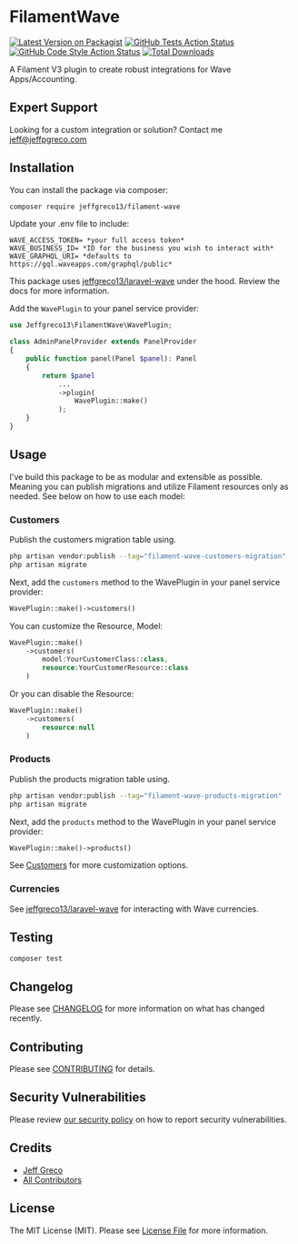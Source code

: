 # FilamentWave

[![Latest Version on Packagist](https://img.shields.io/packagist/v/jeffgreco13/filament-wave.svg?style=flat-square)](https://packagist.org/packages/jeffgreco13/filament-wave)
[![GitHub Tests Action Status](https://img.shields.io/github/actions/workflow/status/jeffgreco13/filament-wave/run-tests.yml?branch=main&label=tests&style=flat-square)](https://github.com/jeffgreco13/filament-wave/actions?query=workflow%3Arun-tests+branch%3Amain)
[![GitHub Code Style Action Status](https://img.shields.io/github/actions/workflow/status/jeffgreco13/filament-wave/fix-php-code-style-issues.yml?branch=main&label=code%20style&style=flat-square)](https://github.com/jeffgreco13/filament-wave/actions?query=workflow%3A"Fix+PHP+code+style+issues"+branch%3Amain)
[![Total Downloads](https://img.shields.io/packagist/dt/jeffgreco13/filament-wave.svg?style=flat-square)](https://packagist.org/packages/jeffgreco13/filament-wave)

A Filament V3 plugin to create robust integrations for Wave Apps/Accounting.

## Expert Support

Looking for a custom integration or solution? Contact me jeff@jeffpgreco.com

## Installation

You can install the package via composer:

```bash
composer require jeffgreco13/filament-wave
```

Update your .env file to include:

```
WAVE_ACCESS_TOKEN= *your full access token*
WAVE_BUSINESS_ID= *ID for the business you wish to interact with*
WAVE_GRAPHQL_URI= *defaults to https://gql.waveapps.com/graphql/public*
```
This package uses [jeffgreco13/laravel-wave][laravel-wave] under the hood. Review the docs for more information.

Add the `WavePlugin` to your panel service provider:

```php
use Jeffgreco13\FilamentWave\WavePlugin;

class AdminPanelProvider extends PanelProvider
{
    public function panel(Panel $panel): Panel
    {
        return $panel
            ...
            ->plugin(
                WavePlugin::make()
            );
    }
}
```

## Usage

I've build this package to be as modular and extensible as possible. Meaning you can publish migrations and utilize Filament resources only as needed. See below on how to use each model:

### Customers

Publish the customers migration table using.

```bash
php artisan vendor:publish --tag="filament-wave-customers-migration"
php artisan migrate
```

Next, add the `customers` method to the WavePlugin in your panel service provider:

```php
WavePlugin::make()->customers()
```

You can customize the Resource, Model:

```php
WavePlugin::make()
    ->customers(
        model:YourCustomerClass::class,
        resource:YourCustomerResource::class
    )
```

Or you can disable the Resource:

```php
WavePlugin::make()
    ->customers(
        resource:null
    )
```

### Products

Publish the products migration table using.

```bash
php artisan vendor:publish --tag="filament-wave-products-migration"
php artisan migrate
```

Next, add the `products` method to the WavePlugin in your panel service provider:

```php
WavePlugin::make()->products()
```

See [Customers](#customers) for more customization options.

### Currencies

See [jeffgreco13/laravel-wave][laravel-wave] for interacting with Wave currencies.

## Testing

```bash
composer test
```

## Changelog

Please see [CHANGELOG](CHANGELOG.md) for more information on what has changed recently.

## Contributing

Please see [CONTRIBUTING](CONTRIBUTING.md) for details.

## Security Vulnerabilities

Please review [our security policy](../../security/policy) on how to report security vulnerabilities.

## Credits

- [Jeff Greco](https://github.com/jeffgreco13)
- [All Contributors](../../contributors)

## License

The MIT License (MIT). Please see [License File](LICENSE.md) for more information.

[laravel-wave]: https://github.com/jeffgreco13/laravel-wave
